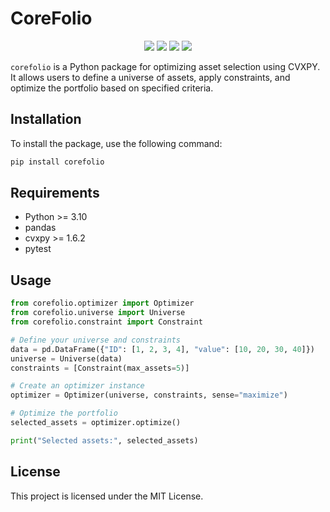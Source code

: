 # CoreFolio

<p align="center">
    <img src="https://github.com/SebastienEveno/corefolio/actions/workflows/python-package.yml/badge.svg?branch=master" />
    <a href="https://pypi.org/project/corefolio" alt="Python Versions">
        <img src="https://img.shields.io/pypi/pyversions/corefolio.svg?logo=python&logoColor=white" /></a>
    <a href="https://pypi.org/project/corefolio" alt="PyPi">
        <img src="https://img.shields.io/pypi/v/corefolio" /></a>
    <a href="https://pepy.tech/project/corefolio" alt="Downloads">
        <img src="https://pepy.tech/badge/corefolio" /></a>
</p>

`corefolio` is a Python package for optimizing asset selection using CVXPY. It allows users to define a universe of assets, apply constraints, and optimize the portfolio based on specified criteria.

## Installation

To install the package, use the following command:

```sh
pip install corefolio
```

## Requirements
- Python >= 3.10
- pandas
- cvxpy >= 1.6.2
- pytest

## Usage

```python
from corefolio.optimizer import Optimizer
from corefolio.universe import Universe
from corefolio.constraint import Constraint

# Define your universe and constraints
data = pd.DataFrame({"ID": [1, 2, 3, 4], "value": [10, 20, 30, 40]})
universe = Universe(data)
constraints = [Constraint(max_assets=5)]

# Create an optimizer instance
optimizer = Optimizer(universe, constraints, sense="maximize")

# Optimize the portfolio
selected_assets = optimizer.optimize()

print("Selected assets:", selected_assets)
```

## License
This project is licensed under the MIT License.
